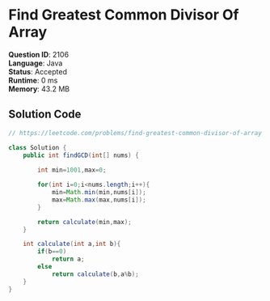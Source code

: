 # Find Greatest Common Divisor Of Array

**Question ID**: 2106  
**Language**: Java  
**Status**: Accepted  
**Runtime**: 0 ms  
**Memory**: 43.2 MB  

## Solution Code
```java
// https://leetcode.com/problems/find-greatest-common-divisor-of-array

class Solution {
    public int findGCD(int[] nums) {
        
        int min=1001,max=0;

        for(int i=0;i<nums.length;i++){
            min=Math.min(min,nums[i]);
            max=Math.max(max,nums[i]);
        }

        return calculate(min,max);
    }

    int calculate(int a,int b){
        if(b==0)
            return a;
        else
            return calculate(b,a%b);
    }
}
```
